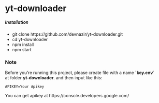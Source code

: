 # yt-downloader

##### Installation
<ul>
<li>git clone https://github.com/devnazir/yt-downloader.git</li>
<li>cd yt-downloader</li>
<li>npm install</li>
<li>npm start</li>
</ul>

### Note
<p>Before you're running this project, please create file with a name <b color="red">`key.env`</b> at folder <b>yt-downloader</b>. and then input like this:</p>

```
APIKEY=Your Apikey
```

<p>You can get apikey at https://console.developers.google.com/</p>

